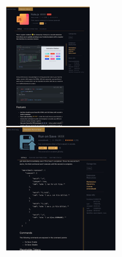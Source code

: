 <img src="assets/2023.06.05%20-%2000_52_19%20-%20%20%5BEagle-Eagle%5D%20-.jpg" alt="2023.06.05 - 00_52_19 -  [Eagle-Eagle] -" style="zoom:31%;" /> <img src="assets/2023.06.05%20-%2000_52_37%20-%20%20%5BEagle-Eagle%5D%20-.jpg" alt="2023.06.05 - 00_52_37 -  [Eagle-Eagle] -" style="zoom:32%;" />

